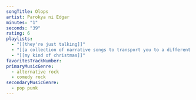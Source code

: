```yaml
---
songTitle: Olops
artist: Parokya ni Edgar
minutes: "1"
seconds: "39"
rating: 6
playlists:
  - "[[they're just talking]]"
  - "[[a collection of narrative songs to transport you to a different world]]"
  - "[[my kind of christmas]]"
favoritesTrackNumber:
primaryMusicGenre:
  - alternative rock
  - comedy rock
secondaryMusicGenre:
  - pop punk
---
```

